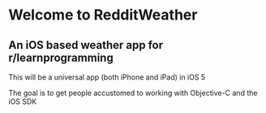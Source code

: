 Welcome to RedditWeather
========================

An iOS based weather app for r/learnprogramming
-----------------------------------------------

This will be a universal app (both iPhone and iPad) in iOS 5

The goal is to get people accustomed to working with Objective-C and the iOS SDK